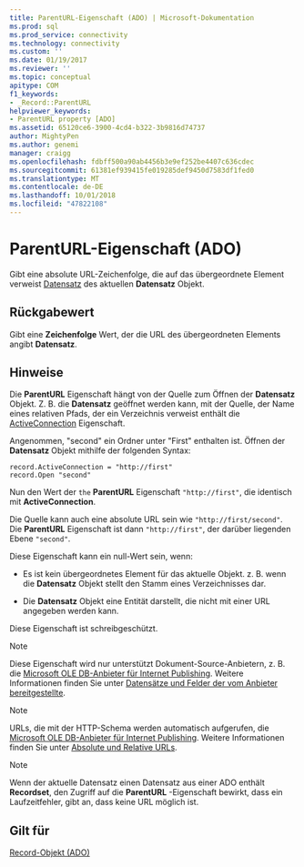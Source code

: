 ```yaml
---
title: ParentURL-Eigenschaft (ADO) | Microsoft-Dokumentation
ms.prod: sql
ms.prod_service: connectivity
ms.technology: connectivity
ms.custom: ''
ms.date: 01/19/2017
ms.reviewer: ''
ms.topic: conceptual
apitype: COM
f1_keywords:
- _Record::ParentURL
helpviewer_keywords:
- ParentURL property [ADO]
ms.assetid: 65120ce6-3900-4cd4-b322-3b9816d74737
author: MightyPen
ms.author: genemi
manager: craigg
ms.openlocfilehash: fdbff500a90ab4456b3e9ef252be4407c636cdec
ms.sourcegitcommit: 61381ef939415fe019285def9450d7583df1fed0
ms.translationtype: MT
ms.contentlocale: de-DE
ms.lasthandoff: 10/01/2018
ms.locfileid: "47822108"
---
```

# <a name="parenturl-property-ado"></a>ParentURL-Eigenschaft (ADO)
Gibt eine absolute URL-Zeichenfolge, die auf das übergeordnete Element verweist [Datensatz](../../../ado/reference/ado-api/record-object-ado.md) des aktuellen **Datensatz** Objekt.  
  
## <a name="return-value"></a>Rückgabewert  
 Gibt eine **Zeichenfolge** Wert, der die URL des übergeordneten Elements angibt **Datensatz**.  
  
## <a name="remarks"></a>Hinweise  
 Die **ParentURL** Eigenschaft hängt von der Quelle zum Öffnen der **Datensatz** Objekt. Z. B. die **Datensatz** geöffnet werden kann, mit der Quelle, der Name eines relativen Pfads, der ein Verzeichnis verweist enthält die [ActiveConnection](../../../ado/reference/ado-api/activeconnection-property-ado.md) Eigenschaft.  
  
 Angenommen, "second" ein Ordner unter "First" enthalten ist. Öffnen der **Datensatz** Objekt mithilfe der folgenden Syntax:  
  
```  
record.ActiveConnection = "http://first"  
record.Open "second"  
```  
  
 Nun den Wert der `the` **ParentURL** Eigenschaft `"http://first"`, die identisch mit **ActiveConnection**.  
  
 Die Quelle kann auch eine absolute URL sein wie `"http://first/second"`. Die **ParentURL** Eigenschaft ist dann `"http://first"`, der darüber liegenden Ebene `"second"`.  
  
 Diese Eigenschaft kann ein null-Wert sein, wenn:  
  
-   Es ist kein übergeordnetes Element für das aktuelle Objekt. z. B. wenn die **Datensatz** Objekt stellt den Stamm eines Verzeichnisses dar.  
  
-   Die **Datensatz** Objekt eine Entität darstellt, die nicht mit einer URL angegeben werden kann.  
  
 Diese Eigenschaft ist schreibgeschützt.  
  
> [!NOTE]
>  Diese Eigenschaft wird nur unterstützt Dokument-Source-Anbietern, z. B. die [Microsoft OLE DB-Anbieter für Internet Publishing](../../../ado/guide/appendixes/microsoft-ole-db-provider-for-internet-publishing.md). Weitere Informationen finden Sie unter [Datensätze und Felder der vom Anbieter bereitgestellte](../../../ado/guide/data/records-and-provider-supplied-fields.md).  
  
> [!NOTE]
>  URLs, die mit der HTTP-Schema werden automatisch aufgerufen, die [Microsoft OLE DB-Anbieter für Internet Publishing](../../../ado/guide/appendixes/microsoft-ole-db-provider-for-internet-publishing.md). Weitere Informationen finden Sie unter [Absolute und Relative URLs](../../../ado/guide/data/absolute-and-relative-urls.md).  
  
> [!NOTE]
>  Wenn der aktuelle Datensatz einen Datensatz aus einer ADO enthält **Recordset**, den Zugriff auf die **ParentURL** -Eigenschaft bewirkt, dass ein Laufzeitfehler, gibt an, dass keine URL möglich ist.  
  
## <a name="applies-to"></a>Gilt für  
 [Record-Objekt (ADO)](../../../ado/reference/ado-api/record-object-ado.md)
